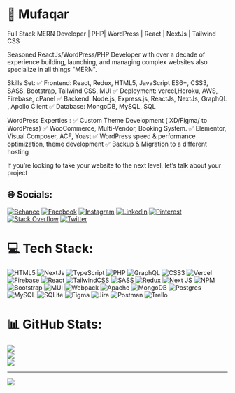 # 💫 Mufaqar 

Full Stack MERN Developer | PHP| WordPress | React | NextJs | Tailwind CSS 

Seasoned ReactJs/WordPress/PHP Developer with over a decade of experience building, launching, and managing complex websites also specialize in all things "MERN".

Skills Set:
✅ Frontend: React, Redux, HTML5, JavaScript ES6+, CSS3, SASS, Bootstrap, Tailwind CSS, MUI
✅ Deployment: vercel,Heroku, AWS, Firebase, cPanel
✅ Backend: Node.js, Express.js, ReactJs, NextJs, GraphQL , Apollo Client
✅ Database: MongoDB, MySQL, SQL 

WordPress Experties :
✅ Custom Theme Development ( XD/Figma/ to WordPress)
✅ WooCommerce, Multi-Vendor, Booking System.
✅ Elementor, Visual Composer, ACF, Yoast
✅ WordPress speed & performance optimization, theme development 
✅ Backup & Migration to a different hosting

If you’re looking to take your website to the next level, let’s talk about your project


## 🌐 Socials:
[![Behance](https://img.shields.io/badge/Behance-1769ff?logo=behance&logoColor=white)](https://behance.net/mufaqar) [![Facebook](https://img.shields.io/badge/Facebook-%231877F2.svg?logo=Facebook&logoColor=white)](https://facebook.com/mufaqar) [![Instagram](https://img.shields.io/badge/Instagram-%23E4405F.svg?logo=Instagram&logoColor=white)](https://instagram.com/mufaqir) [![LinkedIn](https://img.shields.io/badge/LinkedIn-%230077B5.svg?logo=linkedin&logoColor=white)](https://linkedin.com/in/https://www.linkedin.com/in/mufaqar/) [![Pinterest](https://img.shields.io/badge/Pinterest-%23E60023.svg?logo=Pinterest&logoColor=white)](https://pinterest.com/mufaqar) [![Stack Overflow](https://img.shields.io/badge/-Stackoverflow-FE7A16?logo=stack-overflow&logoColor=white)](https://stackoverflow.com/users/1335943) [![Twitter](https://img.shields.io/badge/Twitter-%231DA1F2.svg?logo=Twitter&logoColor=white)](https://twitter.com/mufaqar) 

# 💻 Tech Stack:
![HTML5](https://img.shields.io/badge/html5-%23E34F26.svg?style=for-the-badge&logo=html5&logoColor=white) ![NextJs](https://img.shields.io/badge/Solidity-%23363636.svg?style=for-the-badge&logo=solidity&logoColor=white) ![TypeScript](https://img.shields.io/badge/typescript-%23007ACC.svg?style=for-the-badge&logo=typescript&logoColor=white) ![PHP](https://img.shields.io/badge/php-%23777BB4.svg?style=for-the-badge&logo=php&logoColor=white) ![GraphQL](https://img.shields.io/badge/-GraphQL-E10098?style=for-the-badge&logo=graphql&logoColor=white) ![CSS3](https://img.shields.io/badge/css3-%231572B6.svg?style=for-the-badge&logo=css3&logoColor=white) ![Vercel](https://img.shields.io/badge/vercel-%23000000.svg?style=for-the-badge&logo=vercel&logoColor=white) ![Firebase](https://img.shields.io/badge/firebase-%23039BE5.svg?style=for-the-badge&logo=firebase) ![React](https://img.shields.io/badge/react-%2320232a.svg?style=for-the-badge&logo=react&logoColor=%2361DAFB) ![TailwindCSS](https://img.shields.io/badge/tailwindcss-%2338B2AC.svg?style=for-the-badge&logo=tailwind-css&logoColor=white) ![SASS](https://img.shields.io/badge/SASS-hotpink.svg?style=for-the-badge&logo=SASS&logoColor=white) ![Redux](https://img.shields.io/badge/redux-%23593d88.svg?style=for-the-badge&logo=redux&logoColor=white) ![Next JS](https://img.shields.io/badge/Next-black?style=for-the-badge&logo=next.js&logoColor=white) ![NPM](https://img.shields.io/badge/NPM-%23000000.svg?style=for-the-badge&logo=npm&logoColor=white) ![Bootstrap](https://img.shields.io/badge/bootstrap-%23563D7C.svg?style=for-the-badge&logo=bootstrap&logoColor=white) ![MUI](https://img.shields.io/badge/MUI-%230081CB.svg?style=for-the-badge&logo=material-ui&logoColor=white) ![Webpack](https://img.shields.io/badge/webpack-%238DD6F9.svg?style=for-the-badge&logo=webpack&logoColor=black) ![Apache](https://img.shields.io/badge/apache-%23D42029.svg?style=for-the-badge&logo=apache&logoColor=white) ![MongoDB](https://img.shields.io/badge/MongoDB-%234ea94b.svg?style=for-the-badge&logo=mongodb&logoColor=white) ![Postgres](https://img.shields.io/badge/postgres-%23316192.svg?style=for-the-badge&logo=postgresql&logoColor=white) ![MySQL](https://img.shields.io/badge/mysql-%2300f.svg?style=for-the-badge&logo=mysql&logoColor=white) ![SQLite](https://img.shields.io/badge/sqlite-%2307405e.svg?style=for-the-badge&logo=sqlite&logoColor=white) 	![Figma](https://img.shields.io/badge/figma-%23F24E1E.svg?style=for-the-badge&logo=figma&logoColor=white) ![Jira](https://img.shields.io/badge/jira-%230A0FFF.svg?style=for-the-badge&logo=jira&logoColor=white) ![Postman](https://img.shields.io/badge/Postman-FF6C37?style=for-the-badge&logo=postman&logoColor=white) ![Trello](https://img.shields.io/badge/Trello-%23026AA7.svg?style=for-the-badge&logo=Trello&logoColor=white)
# 📊 GitHub Stats:
![](https://github-readme-stats.vercel.app/api?username=Mufaqar&theme=dark&hide_border=false&include_all_commits=true&count_private=true)<br/>
![](https://github-readme-streak-stats.herokuapp.com/?user=Mufaqar&theme=dark&hide_border=false)<br/>
![](https://github-readme-stats.vercel.app/api/top-langs/?username=Mufaqar&theme=dark&hide_border=false&include_all_commits=true&count_private=true&layout=compact)

---
[![](https://visitcount.itsvg.in/api?id=Mufaqar&icon=0&color=0)](https://visitcount.itsvg.in)
